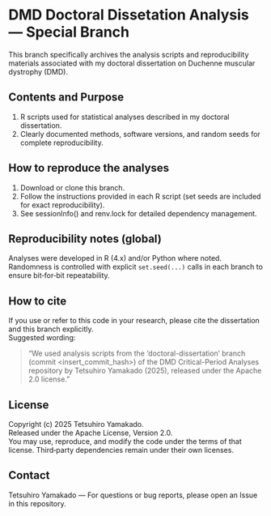 # DMD Doctoral Dissetation Analysis — Special Branch
This branch specifically archives the analysis scripts and reproducibility materials associated with my doctoral dissertation on Duchenne muscular dystrophy (DMD).

## Contents and Purpose
1) R scripts used for statistical analyses described in my doctoral dissertation.
2) Clearly documented methods, software versions, and random seeds for complete reproducibility.

## How to reproduce the analyses
1) Download or clone this branch.  
2) Follow the instructions provided in each R script (set seeds are included for exact reproducibility). 
3) See sessionInfo() and renv.lock for detailed dependency management.

## Reproducibility notes (global)
Analyses were developed in R (4.x) and/or Python where noted.  
Randomness is controlled with explicit `set.seed(...)` calls in each branch to ensure bit‑for‑bit repeatability.

## How to cite
If you use or refer to this code in your research, please cite the dissertation and this branch explicitly.  
Suggested wording:  
> “We used analysis scripts from the ‘doctoral-dissertation’ branch (commit <insert_commit_hash>) of the DMD Critical-Period Analyses repository by Tetsuhiro Yamakado (2025), released under the Apache 2.0 license.”

## License
Copyright (c) 2025 Tetsuhiro Yamakado.  
Released under the Apache License, Version 2.0.  
You may use, reproduce, and modify the code under the terms of that license. Third‑party dependencies remain under their own licenses.

## Contact
Tetsuhiro Yamakado — For questions or bug reports, please open an Issue in this repository.
